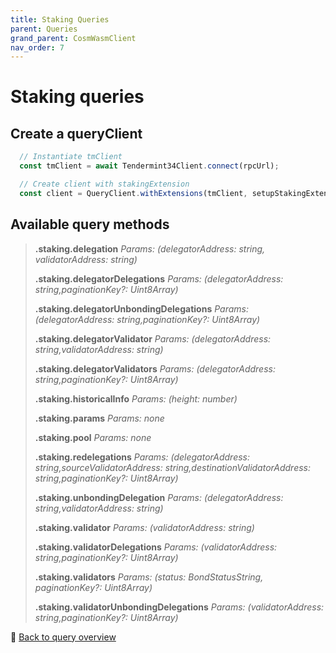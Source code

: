```yaml
---
title: Staking Queries
parent: Queries
grand_parent: CosmWasmClient
nav_order: 7
---
```

# Staking queries

## Create a queryClient

```ts
  // Instantiate tmClient
  const tmClient = await Tendermint34Client.connect(rpcUrl);

  // Create client with stakingExtension
  const client = QueryClient.withExtensions(tmClient, setupStakingExtension);
```

## Available query methods


>**.staking.delegation**
>*Params: (delegatorAddress: string, validatorAddress: string)*
>
>**.staking.delegatorDelegations**
>*Params: (delegatorAddress: string,paginationKey?: Uint8Array)*
>
>**.staking.delegatorUnbondingDelegations**
>*Params: (delegatorAddress: string,paginationKey?: Uint8Array)*
>
>**.staking.delegatorValidator**
>*Params: (delegatorAddress: string,validatorAddress: string)*
>
>**.staking.delegatorValidators**
>*Params: (delegatorAddress: string,paginationKey?: Uint8Array)*
>
>**.staking.historicalInfo**
>*Params: (height: number)* 
>
>**.staking.params**
>*Params: none*
>
>**.staking.pool**
>*Params: none* 
>
>**.staking.redelegations**
>*Params: (delegatorAddress: string,sourceValidatorAddress: string,destinationValidatorAddress: string,paginationKey?: Uint8Array)*
>
>**.staking.unbondingDelegation**
>*Params: (delegatorAddress: string,validatorAddress: string)*
>
>**.staking.validator**
>*Params: (validatorAddress: string)*
>
>**.staking.validatorDelegations**
>*Params: (validatorAddress: string,paginationKey?: Uint8Array)*
>
>**.staking.validators**
>*Params: (status: BondStatusString, paginationKey?: Uint8Array)*
>
>**.staking.validatorUnbondingDelegations**
>*Params: (validatorAddress: string,paginationKey?: Uint8Array)*

🔗 [Back to query overview](index.md)